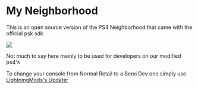 
# My Neighborhood 

This is an open source version of the PS4 Neighborhood that came with the official psk sdk 

![](https://i.imgur.com/h7wZ6Ta.png)

Not much to say here mainly to be used for developers on our modified ps4's 

To change your console from Normal Retail to a Semi Dev one simply use [LightningMods's Updater](http://psarchive.darksoftware.xyz/UPDATER_BETA.pkg)
